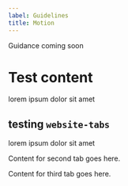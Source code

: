 ```yaml
---
label: Guidelines
title: Motion
---
```


Guidance coming soon

# Test content

<p>lorem ipsum dolor sit amet</p>

## testing `website-tabs`

<website-tabs>
<tab label="Curves"><div>

lorem ipsum dolor sit amet

</div></tab>
<tab label="tab 2"><div>

Content for second tab goes here.

</div></tab>
<tab label="tab 3"><div>

Content for third tab goes here.

</div></tab>
</website-tabs>
